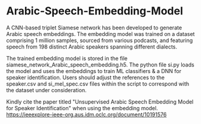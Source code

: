 # Arabic-Speech-Embedding-Model
A CNN-based triplet Siamese network has been developed to generate Arabic speech embeddings. The embedding model was trained on a dataset comprising 1 million samples, sourced from various podcasts, and featuring speech from 198 distinct Arabic speakers spanning different dialects.

The trained embedding model is stored in the file siamese_network_Arabic_speech_embedding.h5. The python file si.py loads the model and uses the embeddings to train ML classifiers & a DNN for speaker identification. Users should adjust the references to the speaker.csv and si_mel_spec.csv files within the script to correspond with the dataset under consideration.

Kindly cite the paper titled "Unsupervised Arabic Speech Embedding Model for Speaker Identification" when using the embedding model.
https://ieeexplore-ieee-org.aus.idm.oclc.org/document/10191576
